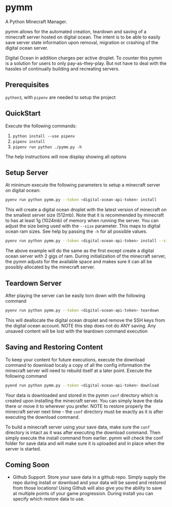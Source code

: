# pymm
A Python Minecraft Manager.

pymm allows for the automated creation, teardown and saving of a minecraft server
hosted on digital ocean. The intent is to be able to easily save server state
information upon removal, migration or crashing of the digital ocean server.

Digital Ocean in addition charges per active droplet. To counter this pymm 
is a solution for users to only pay-as-they-play. But not have to deal with
the hassles of continually building and recreating servers.

## Prerequisites
`python3`, with `pipenv` are needed to setup the project

## QuickStart
Execute the following commands:
1. `python install --use pipenv`
2. `pipenv install`
3. `pipenv run python ./pymm.py -h`

The help instructions will now display showing all options

## Setup Server
At minimum execute the following parameters to setup a minecraft server on digital ocean:
```bash
pyenv run python pymm.py --token <digital-ocean-api-token> install
```
This will create a digital ocean droplet with the latest version of 
minecraft on the smallest server size (512mb). Note that it is recommended
by minecraft to has at least 1g (1024mb) of memory when running the server.
You can adjust the size being used with the `--size` parameter. This maps
to digital ocean ram sizes. See help by passing the `-h` for all possible values.
```bash
pyenv run python pymm.py --token <digital-ocean-api-token> install --size 2gb
```
The above example will do the same as the first except create a digital ocean
server with 2 gigs of ram. During initialization of the minecraft server,
the pymm adjusts for the available space and makes sure it can all be possibly
allocated by the minecraft server.

## Teardown Server
After playing the server can be easily torn down with the following command
```bash
pyenv run python pymm.py --token <digital-ocean-api-token> teardown
```
This will deallocate the digital ocean droplet and remove the SSH keys
from the digital ocean account. NOTE this step does not do ANY saving. Any
unsaved content will be lost with the teardown command execution

## Saving and Restoring Content
To keep your content for future executions, execute the download command
to download localy a copy of all the config information the minecraft
server will need to rebuild itself at a later point. Execute the following
command
```bash
pyend run python pymm.py --token <digital-ocean-api-token> download
```
Your data is downloaded and stored in the pymm `conf` directory which is
created upon installing the minecraft server. You can simply leave the data
there or move it to wherever you prefer. NOTE to restore properly the minecraft
server next time - the `conf` directory must be exactly as it is after executing
the download command.

To build a minecraft server using your save data, make sure the `conf` directory
is intact as it was after executing the download command. Then simply execute the
install command from earlier. pymm will check the conf folder for save data
and will make sure it is uploaded and in place when the server is started.

## Coming Soon
- Github Support. Store your save data in a github repo. Simply supply the repo
during install or download and your data will be saved and restored from those
locations! Using Github will also give you the ability to save at multiple points
of your game progression. During install you can specify which restore data to use.